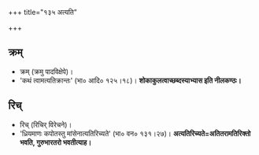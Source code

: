 +++
title="१३५ अत्यति"

+++

## क्रम्
- क्रम् (क्रमु पादविक्षेपे)।  
- 'कथं त्वामत्यतिक्रान्तः' (भा० आदि० १२५।१८)। **शोकाकुलत्वाच्छब्दस्याभ्यास इति नीलकण्ठः।**

## रिच्
- रिच् (रिचिर् विरेचने)।
- 'ध्रियमाणः कपोतस्तु मांसेनात्यतिरिच्यते' (भा० वन० १३१।२७)।  **अत्यतिरिच्यते=अतितरामतिरिक्तो भवति, गुरुभारतरो भवतीत्याह।**
